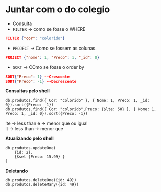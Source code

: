 # Juntar com o do colegio 

* Consulta
* `FILTER` -> como se fosse o WHERE
~~~JSON
FILTER {"cor": "colorido"}
~~~

* `PROJECT` -> Como se fossem as colunas.
~~~JSON
PROJECT {"nome": 1, "Preco": 1, "_id": 0}
~~~
* `SORT` -> COmo se fosse o order by
~~~JSON
SORT{"Preco": 1} --Crescente
SORT{"Preco": -1} --Decrescente
~~~

**Consultas pelo shell**
~~~
db.produtos.find({ Cor: "colorido" }, { Nome: 1, Preco: 1, _id: 0}).sort({Preco: -1})
db.produtos.find({ Cor: "colorido",Preco: {$lte: 50} }, { Nome: 1, Preco: 1, _id: 0}).sort({Preco: -1})
~~~
lte -> less than e -> menor que ou igual  
lt -> less than -> menor que  

**Atualizando pelo shell**
~~~
db.produtos.updateOne(
    {id: 2},
    {$set {Preco: 15.99} }
)
~~~
**Deletando**
~~~
db.produtos.deleteOne({id: 49})
db.produtos.deleteMany({id: 49})

~~~